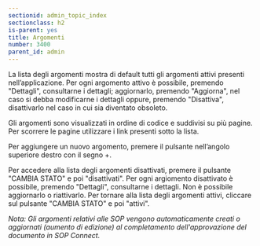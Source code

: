 ```yaml
---
sectionid: admin_topic_index
sectionclass: h2
is-parent: yes
title: Argomenti
number: 3400
parent_id: admin
---
```

La lista degli argomenti mostra di default tutti gli argomenti attivi presenti nell’applicazione. Per ogni argomento attivo è possibile, premendo "Dettagli", consultarne i dettagli; aggiornarlo, premendo "Aggiorna", nel caso si debba modificarne i dettagli oppure, premendo "Disattiva", disattivarlo nel caso in cui sia diventato obsoleto.

Gli argomenti sono visualizzati in ordine di codice e suddivisi su più pagine. Per scorrere le pagine utilizzare i link presenti sotto la lista.

Per aggiungere un nuovo argomento, premere il pulsante nell’angolo superiore destro con il segno +.

Per accedere alla lista degli argomenti disattivati, premere il pulsante "CAMBIA STATO" e poi "disattivati". Per ogni argiomento disattivato è possibile, premendo "Dettagli", consultarne i dettagli. Non è possibile aggiornarlo o riattivarlo. Per tornare alla lista degli argomenti attivi, cliccare sul pulsante "CAMBIA STATO" e poi "attivi".

_Nota: Gli argomenti relativi alle SOP vengono automaticamente creati o aggiornati (aumento di edizione) al completamento dell'approvazione del documento in SOP Connect._
